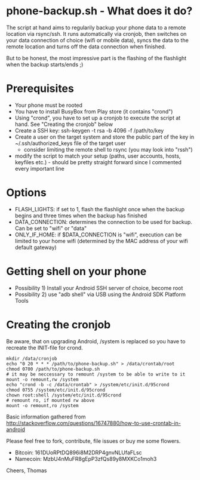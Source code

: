 phone-backup.sh - What does it do?
=======

The script at hand aims to regularily backup your phone data to a remote location via rsync/ssh. It runs automatically via cronjob, then switches on your data connection of choice (wifi or mobile data), syncs the data to the remote location and turns off the data connection when finished.

But to be honest, the most impressive part is the flashing of the flashlight when the backup starts/ends ;)

Prerequisites
=======

  * Your phone must be rooted
  * You have to install BusyBox from Play store (it contains "crond")
  * Using "crond", you have to set up a cronjob to execute the script at hand. See "Creating the cronjob" below
  * Create a SSH key: ssh-keygen -t rsa -b 4096 -f /path/to/key
  * Create a user on the target system and store the public part of the key in ~/.ssh/authorized_keys file of the target user
    * consider limiting the remote shell to rsync (you may look into "rssh")
  * modify the script to match your setup (paths, user accounts, hosts, keyfiles etc.) - should be pretty straight forward since I commented every important line

Options
=======

  * FLASH_LIGHTS: if set to 1, flash the flashlight once when the backup begins and three times when the backup has finished
  * DATA_CONNECTION: determines the connection to be used for backup. Can be set to "wifi" or "data"
  * ONLY_IF_HOME: if $DATA_CONNECTION is "wifi", execution can be limited to your home wifi (determined by the MAC address of your wifi default gateway)

Getting shell on your phone
=======

  * Possibility 1) Install your Android SSH server of choice, become root
  * Possibility 2) use "adb shell" via USB using the Android SDK Platform Tools
  

Creating the cronjob
=======

Be aware, that on upgrading Android, /system is replaced so you have to recreate the INIT-file for crond.

    mkdir /data/cronjob
    echo "0 20 * * * /path/to/phone-backup.sh" > /data/crontab/root
    chmod 0700 /path/to/phone-backup.sh
    # it may be neccessary to remount /system to be able to write to it
    mount -o remount,rw /system
    echo "crond -b -c /data/crontab" > /system/etc/init.d/95crond
    chmod 0755 /system/etc/init.d/95crond
    chown root:shell /system/etc/init.d/95crond
    # remount ro, if mounted rw above
    mount -o remount,ro /system

Basic information gathered from http://stackoverflow.com/questions/16747880/how-to-use-crontab-in-android

Please feel free to fork, contribute, file issues or buy me some flowers.

* Bitcoin: 161DUoRPtDQ896i8M2DRP4gnvNLUfaFLsc
* Namecoin: MzbU4nMuFR8gEpP3zfQs89y8MXKCo1moh3

Cheers, Thomas
